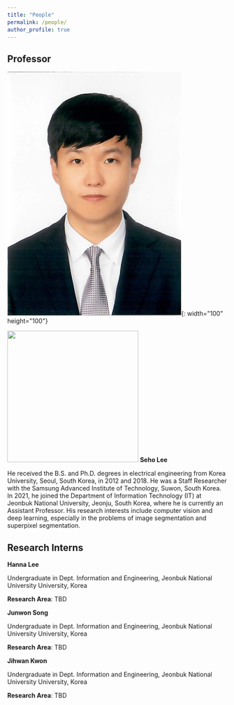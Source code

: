 ```yaml
---
title: "People"
permalink: /people/
author_profile: true
---
```

## Professor
![a](seholee.png){: width="100" height="100"}

<img src="/img/myImg.png" width="300" height="300">
<b>Seho Lee</b>

He received the B.S. and Ph.D. degrees in electrical engineering from Korea University, Seoul, South Korea, in 2012 and 2018. He was a Staff Researcher with the Samsung Advanced Institute of Technology, Suwon, South Korea. In 2021, he joined the Department of Information Technology (IT) at Jeonbuk National University, Jeonju, South Korea, where he is currently an Assistant Professor. His research interests include computer vision and deep learning, especially in the problems of image segmentation
and superpixel segmentation.

## Research Interns

<b>Hanna Lee</b>

Undergraduate in Dept. Information and Engineering, Jeonbuk National University University, Korea 

<b>Research Area</b>: TBD

<b>Junwon Song</b>

Undergraduate in Dept. Information and Engineering, Jeonbuk National University University, Korea 

<b>Research Area</b>: TBD

<b>Jihwan Kwon</b>

Undergraduate in Dept. Information and Engineering, Jeonbuk National University University, Korea 

<b>Research Area</b>: TBD
